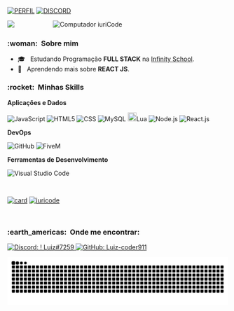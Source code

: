 [![PERFIL](https://img.shields.io/badge/perfil%20-%23323330.svg?&style=for-the-badge&logoColor=black&color=FF0080)](https://github.com/Luiz-coder911)
[![DISCORD](https://img.shields.io/badge/discord%20-%23323330.svg?&style=for-the-badge&logoColor=white&color=5865F2)](https://discord.gg/w7nfRHdz9w)


<img src="https://raw.githubusercontent.com/MicaelliMedeiros/micaellimedeiros/master/image/computer-illustration.png" min-width="400px" max-width="400px" width="400px" align="right" alt="Computador iuriCode">

![](https://komarev.com/ghpvc/?username=Luiz-coder911&color=006bed)

<h3> :woman: &nbsp;Sobre mim </h3>



- 🎓 &nbsp; Estudando Programação **FULL STACK** na <a href="https://infinityschool.com.br">Infinity School</a>.
- 🌱 &nbsp; Aprendendo mais sobre **REACT JS**.

<h3> :rocket: &nbsp;Minhas Skills </h3>

**Aplicações e Dados**

  ![JavaScript](https://camo.githubusercontent.com/f51bee89dcc6e95ace4b767c808a8b7b1078c2dad5821d5b9d0b20ebdbc8649f/68747470733a2f2f696d672e736869656c64732e696f2f62616467652f2d4a6176615363726970742d3044313131373f7374796c653d666f722d7468652d6261646765266c6f676f3d6a617661736372697074266c6162656c436f6c6f723d3044313131372674657874436f6c6f723d304431313137)
  ![HTML5](https://camo.githubusercontent.com/45e2dbe090c9af5fed72b44f1ffec97170cd0a8611595c52b6d56bd38d555fa7/68747470733a2f2f696d672e736869656c64732e696f2f62616467652f2d48544d4c2d3044313131373f7374796c653d666f722d7468652d6261646765266c6f676f3d68746d6c35266c6162656c436f6c6f723d304431313137)
  ![CSS](https://camo.githubusercontent.com/9216b7616a53e8ba8c5f610cb2c2e20a01647e7a628ccb041a2f374222a97280/68747470733a2f2f696d672e736869656c64732e696f2f62616467652f2d4353532d3044313131373f7374796c653d666f722d7468652d6261646765266c6f676f3d43535333266c6f676f436f6c6f723d313537324236266c6162656c436f6c6f723d304431313137)
  ![MySQL](https://img.shields.io/badge/-MySQL-333333?style=flat&logo=mysql)
  <img src="https://cdn.jsdelivr.net/gh/devicons/devicon/icons/lua/lua-original-wordmark.svg" width="20" height="20"/>Lua
  ![Node.js](https://camo.githubusercontent.com/77db13d779784b2a9f974d451306d2be7147eab22d389219adbc6898efe6aae6/68747470733a2f2f696d672e736869656c64732e696f2f62616467652f2d4e6f64652e4a532d3044313131373f7374796c653d666f722d7468652d6261646765266c6f676f3d6e6f64652e6a73266c6162656c436f6c6f723d3044313131372674657874436f6c6f723d304431313137)
  ![React.js](https://camo.githubusercontent.com/1517ed3bc20f9ba7e0089975c71d4a812f4f8ee76287c2cbd0373cfe4b675d35/68747470733a2f2f696d672e736869656c64732e696f2f62616467652f2d52656163742e6a732d3044313131373f7374796c653d666f722d7468652d6261646765266c6f676f3d7265616374266c6162656c436f6c6f723d304431313137)

**DevOps**

  ![GitHub](https://img.shields.io/badge/-GitHub-333333?style=flat&logo=github)
  ![FiveM](https://img.shields.io/badge/-FiveM-333333?style=flat&logo=fivem)

**Ferramentas de Desenvolvimento**

  ![Visual Studio Code](https://img.shields.io/badge/-Visual%20Studio%20Code-333333?style=flat&logo=visual-studio-code&logoColor=007ACC)

<br/>

[![card](https://github-readme-stats.vercel.app/api?username=Luiz-coder911&theme=radical&show_icons=true)](https://github.com/Luiz-coder911)
[![iuricode](https://github-readme-stats.vercel.app/api/top-langs/?username=Luiz-coder911&hide=html&layout=compact=true&theme=radical)](https://github.com/Luiz-coder911)

<br/>

<h3> :earth_americas: &nbsp;Onde me encontrar: </h3> 

[![Discord: ! Luiz#7259](https://img.shields.io/badge/-!%20Luiz%207259-006bed?style=flat-square&logo=Discord&logoColor=white&color=5865F2&link=https://discord.gg/w7nfRHdz9w)
](https://discord.gg/w7nfRHdz9w)
[![GitHub: Luiz-coder911]( https://img.shields.io/github/followers/Luiz-coder911?label=follow&style=social)](https://github.com/Luiz-coder911)


![Snake animation](https://github.com/Luiz-coder911/Luiz-coder911/blob/output/github-contribution-grid-snake.svg)
